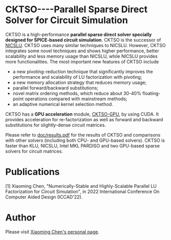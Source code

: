 CKTSO----Parallel Sparse Direct Solver for Circuit Simulation
============


CKTSO is a high-performance **parallel sparse direct solver specially designed for SPICE-based circuit simulation**. CKTSO is the successor of [NICSLU](https://github.com/chenxm1986/nicslu). CKTSO uses many similar techniques to NICSLU. However, CKTSO integrates some novel techniques and shows higher performance, better scalability and less memory usage than NICSLU, while NICSLU provides more functionalities. The most important new features of CKTSO include 
+ a new pivoting-reduction technique that significantly improves the performance and scalability of LU factorization with pivoting; 
+ a new memory allocation strategy that reduces memory usage; 
+ parallel forward/backward substitutions;
+ novel matrix ordering methods, which reduce about 30-40% floating-point operations compared with mainstream methods;
+ an adaptive numerical kernel selection method.

CKTSO has a **GPU acceleration** module, [CKTSO-GPU](https://github.com/chenxm1986/cktso-gpu), by using CUDA. It provides acceleration for re-factorization as well as forward and backward substitutions for slightly-dense circuit matrices.

Please refer to [doc/results.pdf](https://github.com/chenxm1986/cktso/blob/master/doc/results.pdf) for the results of CKTSO and comparisons with other solvers (including both CPU- and GPU-based solvers). CKTSO is faster than KLU, NICSLU, Intel MKL PARDISO and two GPU-based sparse solvers for circuit matrices.


Publications
============
[1] Xiaoming Chen, "Numerically-Stable and Highly-Scalable Parallel LU Factorization for Circuit Simulation", in 2022 International Conference On Computer Aided Design (ICCAD'22).

Author
============
Please visit [Xiaoming Chen's personal page](http://people.ucas.edu.cn/~chenxm).
